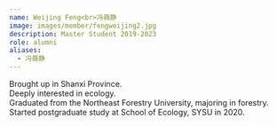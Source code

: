 ```yaml
---
name: Weijing Feng<br>冯薇静
image: images/member/fengweijing2.jpg
description: Master Student 2019-2023
role: alumni
aliases:
  - 冯薇静
---
```


<centre>
Brought up in Shanxi Province. <br> 
Deeply interested in ecology. <br>
Graduated from the Northeast Forestry University, majoring in forestry. <br>
Started postgraduate study at School of Ecology, SYSU in 2020.
</centre>
